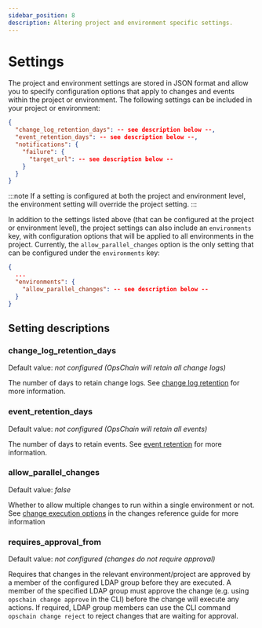 ```yaml
---
sidebar_position: 8
description: Altering project and environment specific settings.
---
```


# Settings

The project and environment settings are stored in JSON format and allow you to specify configuration options that apply to changes and events within the project or environment. The following settings can be included in your project or environment:

```json
{
  "change_log_retention_days": -- see description below --,
  "event_retention_days": -- see description below --,
  "notifications": {
    "failure": {
      "target_url": -- see description below --
    }
  }
}
```

:::note
If a setting is configured at both the project and environment level, the environment setting will override the project setting.
:::

In addition to the settings listed above (that can be configured at the project or environment level), the project settings can also include an `environments` key, with configuration options that will be applied to all environments in the project. Currently, the `allow_parallel_changes` option is the only setting that can be configured under the `environments` key:

```json
{
  ...
  "environments": {
    "allow_parallel_changes": -- see description below --
  }
}
```

## Setting descriptions

### change_log_retention_days

Default value: _not configured (OpsChain will retain all change logs)_

The number of days to retain change logs. See [change log retention](/docs/operations/maintenance/data-retention.md#change-log-retention) for more information.

### event_retention_days

Default value: _not configured (OpsChain will retain all events)_

The number of days to retain events. See [event retention](/docs/operations/maintenance/data-retention.md#event-retention) for more information.

### allow_parallel_changes

Default value: _false_

Whether to allow multiple changes to run within a single environment or not. See [change execution options](changes.md#change-execution-options) in the changes reference guide for more information

### requires_approval_from

Default value: _not configured (changes do not require approval)_

Requires that changes in the relevant environment/project are approved by a member of the configured LDAP group before they are executed. A member of the specified LDAP group must approve the change (e.g. using `opschain change approve` in the CLI) before the change will execute any actions. If required, LDAP group members can use the CLI command `opschain change reject` to reject changes that are waiting for approval.
